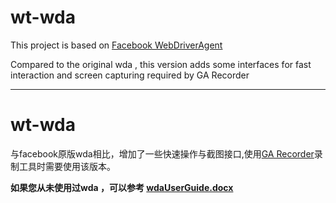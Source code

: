 # wt-wda

This project is based on [Facebook WebDriverAgent](https://github.com/facebook/WebDriverAgent )

Compared to the original wda , this version adds some interfaces for fast interaction and screen capturing required by GA Recorder


--------------------------------------------------------------------------------------------------------------------------------------
# wt-wda


与facebook原版wda相比，增加了一些快速操作与截图接口,使用[GA Recorder](../GAutomatorIos/docs/GA%20Recorder.md)录制工具时需要使用该版本。

**如果您从未使用过wda ，可以参考 [wdaUserGuide.docx](wdaUserGuide.docx)**
